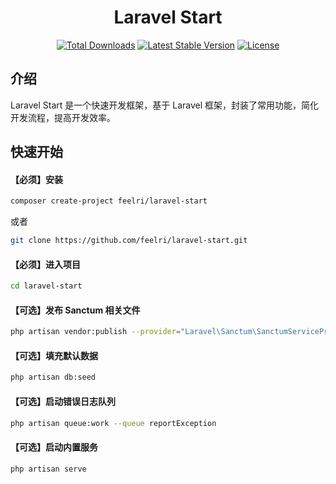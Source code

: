 <h1 align="center">Laravel Start</h1>
<p align="center">
<a href="https://packagist.org/packages/feelri/laravel-start"><img src="https://img.shields.io/packagist/dt/feelri/laravel-start" alt="Total Downloads"></a>
<a href="https://packagist.org/packages/feelri/laravel-start"><img src="https://img.shields.io/packagist/v/feelri/laravel-start" alt="Latest Stable Version"></a>
<a href="https://packagist.org/packages/feelri/laravel-start"><img src="https://img.shields.io/packagist/l/feelri/laravel-start" alt="License"></a>
</p>

## 介绍
Laravel Start 是一个快速开发框架，基于 Laravel 框架，封装了常用功能，简化开发流程，提高开发效率。
 
## 快速开始
#### 【必须】安装
```bash
composer create-project feelri/laravel-start
```
或者
```bash
git clone https://github.com/feelri/laravel-start.git
```

#### 【必须】进入项目
```bash
cd laravel-start
```

#### 【可选】发布 Sanctum 相关文件
```bash
php artisan vendor:publish --provider="Laravel\Sanctum\SanctumServiceProvider" 
```

#### 【可选】填充默认数据
```bash
php artisan db:seed
```

#### 【可选】启动错误日志队列
```bash
php artisan queue:work --queue reportException
```

#### 【可选】启动内置服务
```bash
php artisan serve
```